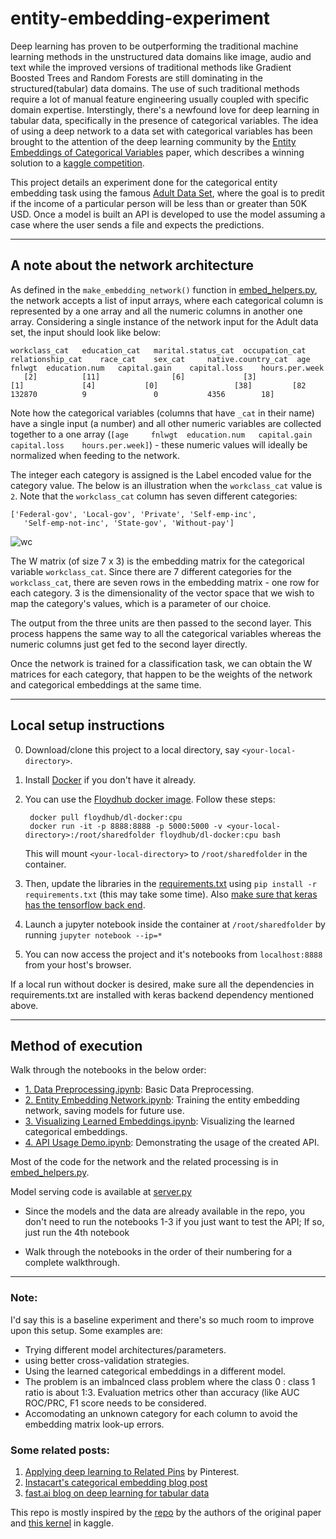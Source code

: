 # entity-embedding-experiment

Deep learning has proven to be outperforming the traditional machine learning methods in the unstructured data domains like image, audio and text while the improved versions of traditional methods like Gradient Boosted Trees and Random Forests are still dominating in the structured(tabular) data domains. The use of such traditional methods require a lot of manual feature engineering usually coupled with specific domain expertise. Interstingly, there's a newfound love for deep learning in tabular data, specifically in the presence of categorical variables. The idea of using a deep network to a data set with categorical variables has been brought to the attention of the deep learning community by the [Entity Embeddings of Categorical Variables](https://arxiv.org/abs/1604.06737) paper, which describes a winning solution to a [kaggle competition](https://www.kaggle.com/c/rossmann-store-sales).

This project details an experiment done for the categorical entity embedding task using the famous [Adult Data Set](https://archive.ics.uci.edu/ml/datasets/adult), where the goal is to predit if the income of a particular person will be less than or greater than 50K USD. Once a model is built an API is developed to use the model assuming a case where the user sends a file and expects the predictions.

---

## A note about the network architecture

As defined in the `make_embedding_network()` function in [embed_helpers.py](https://github.com/akilat90/entity-embedding-experiment/blob/master/embed_helpers.py), the network accepts a list of input arrays, where each categorical column is represented by a one array and all the numeric columns in another one array. Considering a single instance of the network input for the Adult data set, the input should look like below:

    workclass_cat 	education_cat 	marital.status_cat 	occupation_cat 	relationship_cat 	race_cat 	sex_cat 	native.country_cat 	age 	fnlwgt 	education.num 	capital.gain 	capital.loss 	hours.per.week
       [2] 	        [11] 	            [6] 	        [3]     	         [1]     	     [4]     	   [0]     	           [38]         [82 	132870 	        9 	            0 	        4356 	    18]

Note how the categorical variables (columns that have `_cat` in their name) have a single input (a number) and all other numeric variables are collected together to a one array (`[age 	fnlwgt 	education.num 	capital.gain 	capital.loss 	hours.per.week]`) - these numeric values will ideally be normalized when feeding to the network.

The integer each category is assigned is the Label encoded value for the category value. The below is an illustration when the `workclass_cat` value is `2`. Note that the `workclass_cat` column has seven different categories: 

    ['Federal-gov', 'Local-gov', 'Private', 'Self-emp-inc',
       'Self-emp-not-inc', 'State-gov', 'Without-pay']

![wc](https://github.com/akilat90/entity-embedding-experiment/blob/master/img/work_class_input.png)

The W matrix (of size 7 x 3) is the embedding matrix for the categorical variable `workclass_cat`. Since there are 7 different categories for the `workclass_cat`, there are seven rows in the embedding matrix - one row for each category. 3 is the dimensionality of the vector space that we wish to map the category's values, which is a parameter of our choice.

The output from the three units are then passed to the second layer. This process happens the same way to all the categorical variables whereas the numeric columns just get fed to the second layer directly.

Once the network is trained for a classification task, we can obtain the W matrices for each category, that happen to be the weights of the network and categorical embeddings at the same time.

---

## Local setup instructions

0. Download/clone this project to a local directory, say `<your-local-directory>`.
1. Install [Docker](https://docs.docker.com/install/#upgrade-path) if you don't have it already.
2. You can use the [Floydhub docker image](https://github.com/floydhub/dl-docker). Follow these steps:

        docker pull floydhub/dl-docker:cpu
        docker run -it -p 8888:8888 -p 5000:5000 -v <your-local-directory>:/root/sharedfolder floydhub/dl-docker:cpu bash
    
    This will mount `<your-local-directory>` to `/root/sharedfolder` in the container.
    
 3. Then, update the libraries in the [requirements.txt](https://github.com/akilat90/entity-embedding-experiment/blob/master/requirements.txt) using `pip install -r requirements.txt` (this may take some time). Also [make sure that keras has the tensorflow back end](https://keras.io/backend/).
 4. Launch a jupyter notebook inside the container at `/root/sharedfolder` by running `jupyter notebook --ip=*`
 5. You can now access the project and it's notebooks from `localhost:8888` from your host's browser. 

If a local run without docker is desired, make sure all the dependencies in requirements.txt are installed with keras backend dependency mentioned above.

---    

## Method of execution

Walk through the notebooks in the below order:

* [1. Data Preprocessing.ipynb](https://github.com/akilat90/entity-embedding-experiment/blob/master/1.%20Data%20Preprocessing.ipynb): Basic Data Preprocessing.
* [2. Entity Embedding Network.ipynb](https://github.com/akilat90/entity-embedding-experiment/blob/master/2.%20Entity%20Embedding%20Network.ipynb): Training the entity embedding network, saving models for future use.
* [3. Visualizing Learned Embeddings.ipynb](https://github.com/akilat90/entity-embedding-experiment/blob/master/3.%20Visualizing%20Learned%20Embeddings.ipynb): Visualizing the learned categorical embeddings.
* [4. API Usage Demo.ipynb](https://github.com/akilat90/entity-embedding-experiment/blob/master/4.%20API%20Usage%20Demo.ipynb): Demonstrating the usage of the created API.

Most of the code for the network and the related processing is in [embed_helpers.py](embed_helpers.py).

Model serving code is available at [server.py](https://github.com/akilat90/entity-embedding-experiment/blob/master/server.py)

* Since the models and the data are already available in the repo, you don't need to run the notebooks 1-3 if you just want to test the API; If so, just run the 4th notebook 

* Walk through the notebooks in the order of their numbering for a complete walkthrough.

---

### Note:

I'd say this is a baseline experiment and there's so much room to improve upon this setup. Some examples are:

* Trying different model architectures/parameters.
* using better cross-validation strategies. 
* Using the learned categorical embeddings in a different model.
* The problem is an imbalnced class problem where the class 0 : class 1 ratio is about 1:3. Evaluation metrics other than accuracy (like AUC ROC/PRC, F1 score needs to be considered.
* Accomodating an unknown category for each column to avoid the embedding matrix look-up errors.

### Some related posts:

1. [Applying deep learning to Related Pins](https://medium.com/the-graph/applying-deep-learning-to-related-pins-a6fee3c92f5e) by Pinterest.
2. [Instacart's categorical embedding blog post](https://tech.instacart.com/deep-learning-with-emojis-not-math-660ba1ad6cdc)
3. [fast.ai blog on deep learning for tabular data](http://www.fast.ai/2018/04/29/categorical-embeddings/)

This repo is mostly inspired by the [repo](https://github.com/entron/entity-embedding-rossmann) by the authors of the original paper and [this kernel](https://www.kaggle.com/aquatic/entity-embedding-neural-net/code) in kaggle.
